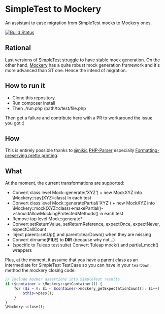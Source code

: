 SimpleTest to Mockery
=====================

An assistant to ease migration from SimpleTest mocks to Mockery ones.

[![Build Status](https://travis-ci.org/Enalean/simpletest2mockery.svg?branch=master)](https://travis-ci.org/Enalean/simpletest2mockery)

Rational
--------

Last versions of [SimpleTest](https://github.com/simpletest/simpletest) struggle to have stable mock generation. On the
other hand, [Mockery](https://github.com/mockery/mockery) has a quite robust mock generation framework and it's more
advanced than ST one. Hence the intend of migration.

How to run it
-------------

* Clone this repository.
* Run composer install
* Then ./run.php /path/to/test/file.php

Then get a failure and contribute here with a PR to workaround the issue you got :)

How
---

This is entirely possible thanks to [@nikic](https://twitter.com/nikita_ppv) [PHP-Parser](https://github.com/nikic/PHP-Parser)
especially [Formatting-preserving pretty printing](https://github.com/nikic/PHP-Parser/blob/master/doc/component/Pretty_printing.markdown#formatting-preserving-pretty-printing).

What
----

At the moment, the current transformations are supported:
- Convert class level Mock::generate('XYZ') + new MockXYZ into \Mockery::spy(XYZ::class) in each test
- Convert class level Mock::generatePartial('XYZ') + new MockXYZ into \Mockery::mock(XYZ::class)->makePartial()->shouldAllowMockingProtectedMethods() in each test
- Remove top level Mock::generate*
- Convert setReturnValue, setReturnReference, expectOnce, expectNever, expectCallCount
- Inject parent::setUp() and parent::tearDown() when they are missing
- Convert dirname(__FILE__) to __DIR__ (because why not...)
- (specific to Tuleap test suite) Convert Tuleap mock() and partial_mock() wrappers

Plus, at the moment, it assume that you have a parent class as an intermediate for SimpleTest TestCase so you can have
in your `tearDown` method the mockery closing code:

```php
// Include mocker assertions into SimpleTest results
if ($container = \Mockery::getContainer()) {
    for ($i = 0; $i < $container->mockery_getExpectationCount(); $i++) {
        $this->pass();
    }
}
\Mockery::close();
```
